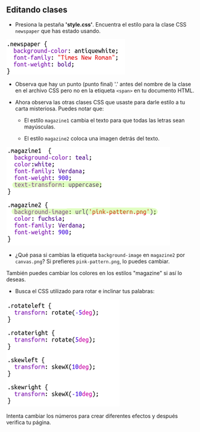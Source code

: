 ## Editando clases

+ Presiona la pestaña **'style.css'**. Encuentra el estilo para la clase CSS `newspaper` que has estado usando.

![captura de pantalla](images/letter-newspaper.png)

+ Observa que hay un punto (punto final) '.' antes del nombre de la clase en el archivo CSS pero no en la etiqueta `<span>` en tu documento HTML.

+ Ahora observa las otras clases CSS que usaste para darle estilo a tu carta misteriosa. Puedes notar que:
    
    + El estilo `magazine1` cambia el texto para que todas las letras sean mayúsculas.
    
    + El estilo `magazine2` coloca una imagen detrás del texto.

![captura de pantalla](images/letter-magazines.png)

+ ¿Qué pasa si cambias la etiqueta `background-image` en `magazine2` por `canvas.png`? Si prefieres `pink-pattern.png`, lo puedes cambiar. 

También puedes cambiar los colores en los estilos "magazine" si así lo deseas.

+ Busca el CSS utilizado para rotar e inclinar tus palabras:

![captura de pantalla](images/letter-rotate-skew.png)

Intenta cambiar los números para crear diferentes efectos y después verifica tu página.